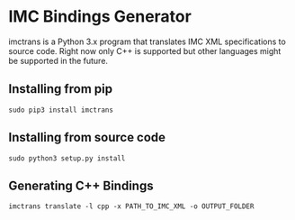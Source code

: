 IMC Bindings Generator
======================

imctrans is a Python 3.x program that translates IMC XML specifications to
source code. Right now only C++ is supported but other languages might be
supported in the future.

Installing from pip
-------------------

```
sudo pip3 install imctrans
```

Installing from source code
-------------------

```
sudo python3 setup.py install
```

Generating C++ Bindings
-----------------------

```
imctrans translate -l cpp -x PATH_TO_IMC_XML -o OUTPUT_FOLDER
```

